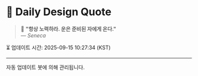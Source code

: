 
# 📘 Daily Design Quote

> 💬 **"항상 노력하라. 운은 준비된 자에게 온다."**  
> — *Seneca*

⏳ 업데이트 시간: 2025-09-15 10:27:34 (KST)

---

자동 업데이트 봇에 의해 관리됩니다.
